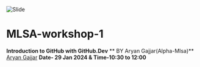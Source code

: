 ![Slide](https://github.com/gajjararyan/MLSA-workshop-1/assets/102947440/da8a9326-119a-4e51-910d-e6e50d2d7d25)

# MLSA-workshop-1  
 **Introduction to GitHub with GitHub.Dev**
** BY Aryan Gajjar(Alpha-Mlsa)** [Aryan Gajjar](https://linktr.ee/aryangajjar) 
**Date- 29 Jan 2024 & Time-10:30 to 12:00**
